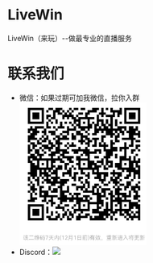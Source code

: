 # LiveWin

LiveWin（来玩）--做最专业的直播服务



# 联系我们
- 微信：如果过期可加我微信，拉你入群
  ![微信群](https://raw.githubusercontent.com/widaT/learning-go/master/wechatgroup.png)
- Discord：[![](https://badgen.net/discord/members/F9Nm9zwH)](https://discord.gg/F9Nm9zwH)
